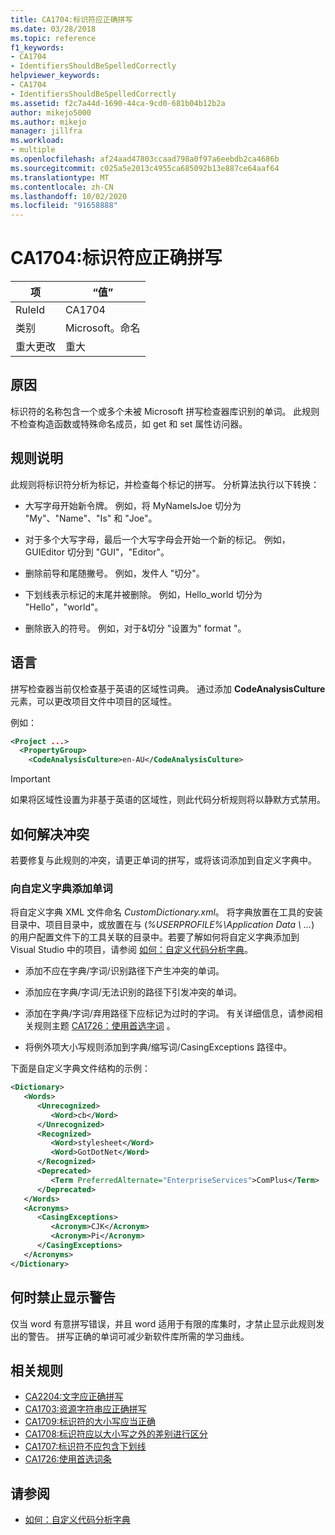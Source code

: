 ```yaml
---
title: CA1704:标识符应正确拼写
ms.date: 03/28/2018
ms.topic: reference
f1_keywords:
- CA1704
- IdentifiersShouldBeSpelledCorrectly
helpviewer_keywords:
- CA1704
- IdentifiersShouldBeSpelledCorrectly
ms.assetid: f2c7a44d-1690-44ca-9cd0-681b04b12b2a
author: mikejo5000
ms.author: mikejo
manager: jillfra
ms.workload:
- multiple
ms.openlocfilehash: af24aad47803ccaad798a0f97a6eebdb2ca4686b
ms.sourcegitcommit: c025a5e2013c4955ca685092b13e887ce64aaf64
ms.translationtype: MT
ms.contentlocale: zh-CN
ms.lasthandoff: 10/02/2020
ms.locfileid: "91658888"
---
```

# <a name="ca1704-identifiers-should-be-spelled-correctly"></a>CA1704:标识符应正确拼写

|项|“值”|
|-|-|
|RuleId|CA1704|
|类别|Microsoft。命名|
|重大更改|重大|

## <a name="cause"></a>原因

标识符的名称包含一个或多个未被 Microsoft 拼写检查器库识别的单词。 此规则不检查构造函数或特殊命名成员，如 get 和 set 属性访问器。

## <a name="rule-description"></a>规则说明

此规则将标识符分析为标记，并检查每个标记的拼写。 分析算法执行以下转换：

- 大写字母开始新令牌。 例如，将 MyNameIsJoe 切分为 "My"、"Name"、"Is" 和 "Joe"。

- 对于多个大写字母，最后一个大写字母会开始一个新的标记。 例如，GUIEditor 切分到 "GUI"，"Editor"。

- 删除前导和尾随撇号。 例如，发件人 "切分"。

- 下划线表示标记的末尾并被删除。 例如，Hello_world 切分为 "Hello"，"world"。

- 删除嵌入的符号。 例如，对于&切分 "设置为" format "。

## <a name="language"></a>语言

拼写检查器当前仅检查基于英语的区域性词典。 通过添加 **CodeAnalysisCulture** 元素，可以更改项目文件中项目的区域性。

例如：

```xml
<Project ...>
  <PropertyGroup>
    <CodeAnalysisCulture>en-AU</CodeAnalysisCulture>
```

> [!IMPORTANT]
> 如果将区域性设置为非基于英语的区域性，则此代码分析规则将以静默方式禁用。

## <a name="how-to-fix-violations"></a>如何解决冲突

若要修复与此规则的冲突，请更正单词的拼写，或将该词添加到自定义字典中。

### <a name="to-add-words-to-a-custom-dictionary"></a>向自定义字典添加单词

将自定义字典 XML 文件命名 *CustomDictionary.xml*。 将字典放置在工具的安装目录中、项目目录中，或放置在与 (*%USERPROFILE%\Application Data \\ ...*) 的用户配置文件下的工具关联的目录中。若要了解如何将自定义字典添加到 Visual Studio 中的项目，请参阅 [如何：自定义代码分析字典](../code-quality/how-to-customize-the-code-analysis-dictionary.md)。

- 添加不应在字典/字词/识别路径下产生冲突的单词。

- 添加应在字典/字词/无法识别的路径下引发冲突的单词。

- 添加在字典/字词/弃用路径下应标记为过时的字词。 有关详细信息，请参阅相关规则主题 [CA1726：使用首选字词](../code-quality/ca1726.md) 。

- 将例外项大小写规则添加到字典/缩写词/CasingExceptions 路径中。

下面是自定义字典文件结构的示例：

```xml
<Dictionary>
   <Words>
      <Unrecognized>
         <Word>cb</Word>
      </Unrecognized>
      <Recognized>
         <Word>stylesheet</Word>
         <Word>GotDotNet</Word>
      </Recognized>
      <Deprecated>
         <Term PreferredAlternate="EnterpriseServices">ComPlus</Term>
      </Deprecated>
   </Words>
   <Acronyms>
      <CasingExceptions>
         <Acronym>CJK</Acronym>
         <Acronym>Pi</Acronym>
      </CasingExceptions>
   </Acronyms>
</Dictionary>
```

## <a name="when-to-suppress-warnings"></a>何时禁止显示警告

仅当 word 有意拼写错误，并且 word 适用于有限的库集时，才禁止显示此规则发出的警告。 拼写正确的单词可减少新软件库所需的学习曲线。

## <a name="related-rules"></a>相关规则

- [CA2204:文字应正确拼写](../code-quality/ca2204.md)
- [CA1703:资源字符串应正确拼写](../code-quality/ca1703.md)
- [CA1709:标识符的大小写应当正确](../code-quality/ca1709.md)
- [CA1708:标识符应以大小写之外的差别进行区分](/dotnet/fundamentals/code-analysis/quality-rules/ca1708)
- [CA1707:标识符不应包含下划线](/dotnet/fundamentals/code-analysis/quality-rules/ca1707)
- [CA1726:使用首选词条](../code-quality/ca1726.md)

## <a name="see-also"></a>请参阅

- [如何：自定义代码分析字典](../code-quality/how-to-customize-the-code-analysis-dictionary.md)
